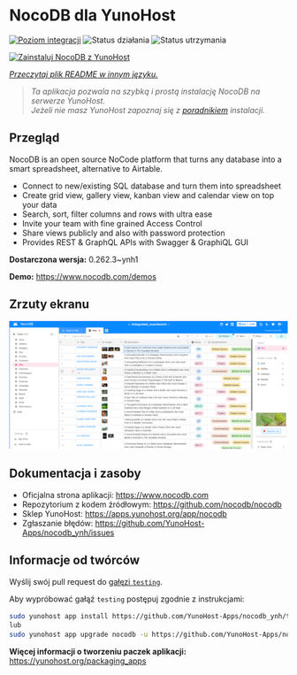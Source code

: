 <!--
To README zostało automatycznie wygenerowane przez <https://github.com/YunoHost/apps/tree/master/tools/readme_generator>
Nie powinno być ono edytowane ręcznie.
-->

# NocoDB dla YunoHost

[![Poziom integracji](https://apps.yunohost.org/badge/integration/nocodb)](https://ci-apps.yunohost.org/ci/apps/nocodb/)
![Status działania](https://apps.yunohost.org/badge/state/nocodb)
![Status utrzymania](https://apps.yunohost.org/badge/maintained/nocodb)

[![Zainstaluj NocoDB z YunoHost](https://install-app.yunohost.org/install-with-yunohost.svg)](https://install-app.yunohost.org/?app=nocodb)

*[Przeczytaj plik README w innym języku.](./ALL_README.md)*

> *Ta aplikacja pozwala na szybką i prostą instalację NocoDB na serwerze YunoHost.*  
> *Jeżeli nie masz YunoHost zapoznaj się z [poradnikiem](https://yunohost.org/install) instalacji.*

## Przegląd

NocoDB is an open source NoCode platform that turns any database into a smart spreadsheet, alternative to Airtable.

* Connect to new/existing SQL database and turn them into spreadsheet
* Create grid view, gallery view, kanban view and calendar view on top your data
* Search, sort, filter columns and rows with ultra ease
* Invite your team with fine grained Access Control
* Share views publicly and also with password protection
* Provides REST & GraphQL APIs with Swagger & GraphiQL GUI


**Dostarczona wersja:** 0.262.3~ynh1

**Demo:** <https://www.nocodb.com/demos>

## Zrzuty ekranu

![Zrzut ekranu z NocoDB](./doc/screenshots/screenshot.png)

## Dokumentacja i zasoby

- Oficjalna strona aplikacji: <https://www.nocodb.com>
- Repozytorium z kodem źródłowym: <https://github.com/nocodb/nocodb>
- Sklep YunoHost: <https://apps.yunohost.org/app/nocodb>
- Zgłaszanie błędów: <https://github.com/YunoHost-Apps/nocodb_ynh/issues>

## Informacje od twórców

Wyślij swój pull request do [gałęzi `testing`](https://github.com/YunoHost-Apps/nocodb_ynh/tree/testing).

Aby wypróbować gałąź `testing` postępuj zgodnie z instrukcjami:

```bash
sudo yunohost app install https://github.com/YunoHost-Apps/nocodb_ynh/tree/testing --debug
lub
sudo yunohost app upgrade nocodb -u https://github.com/YunoHost-Apps/nocodb_ynh/tree/testing --debug
```

**Więcej informacji o tworzeniu paczek aplikacji:** <https://yunohost.org/packaging_apps>
